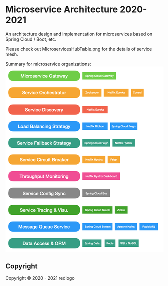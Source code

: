# Microservice Architecture 2020-2021
An architecture design and implementation for microservices based on Spring Cloud / Boot, etc.

Please check out MicroservicesHubTable.png for the details of service mesh.

Summary for microservice organizations:
![MicroservicesHubSummary](./MicroservicesHubSummary.png)

## Copyright
Copyright © 2020 - 2021 redlogo